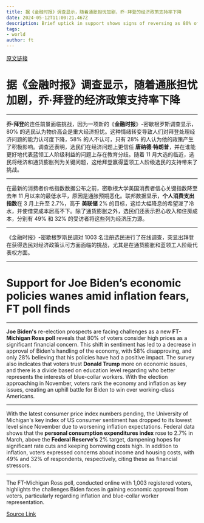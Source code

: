 ```yaml
---
title: 据《金融时报》调查显示，随着通胀担忧加剧，乔·拜登的经济政策支持率下降
date: 2024-05-12T11:00:21.467Z
description: Brief uptick in support shows signs of reversing as 80% of Americans say prices still causing pain
tags: 
- world
author: ft
---
```


[原文链接](https://ft.com/content/46c6cc07-ec71-4d8b-a630-9c39f5856b7c)

# 据《金融时报》调查显示，随着通胀担忧加剧，**乔·拜登**的经济政策支持率下降

---

**乔·拜登**的连任前景面临挑战，因为一项新的《**金融时报**》-密歇根罗斯调查显示，80% 的选民认为物价高企是重大经济担忧。这种情绪转变导致人们对拜登处理经济问题的能力认可度下降，58% 的人不认可，只有 28% 的人认为他的政策产生了积极影响。调查还表明，选民们在经济问题上更信任 **唐纳德·特朗普**，并在谁能更好地代表蓝领工人阶级利益的问题上存在教育分歧。随着 11 月大选的临近，选民将经济和通货膨胀列为关键问题，这给拜登赢得蓝领工人阶级选民的支持带来了挑战。

---

在最新的消费者价格指数数据公布之前，密歇根大学美国消费者信心关键指数降至去年 11 月以来的最低水平，原因是通胀预期恶化。联邦数据显示，**个人消费支出指数**在 3 月上升至 2.7%，高于 **美联储** 2% 的目标，这给大幅降息的希望泼了冷水，并使借贷成本居高不下。除了通货膨胀之外，选民们还表示担心收入和住房成本，分别有 49% 和 32% 的受访者将这些列为经济压力源。

---

《金融时报》-密歇根罗斯民调对 1003 名注册选民进行了在线调查，突显出拜登在获得选民对经济政策认可方面面临的挑战，尤其是在通货膨胀和蓝领工人阶级代表权方面。

---

# Support for Joe Biden’s economic policies wanes amid inflation fears, FT poll finds

---

**Joe Biden's** re-election prospects are facing challenges as a new **FT-Michigan Ross poll** reveals that 80% of voters consider high prices as a significant financial concern. This shift in sentiment has led to a decrease in approval of Biden's handling of the economy, with 58% disapproving, and only 28% believing that his policies have had a positive impact. The survey also indicates that voters trust **Donald Trump** more on economic issues, and there is a divide based on education level regarding who better represents the interests of blue-collar workers. With the election approaching in November, voters rank the economy and inflation as key issues, creating an uphill battle for Biden to win over working-class Americans.

---

With the latest consumer price index numbers pending, the University of Michigan's key index of US consumer sentiment has dropped to its lowest level since November due to worsening inflation expectations. Federal data shows that the **personal consumption expenditures index** rose to 2.7% in March, above the **Federal Reserve's** 2% target, dampening hopes for significant rate cuts and keeping borrowing costs high. In addition to inflation, voters expressed concerns about income and housing costs, with 49% and 32% of respondents, respectively, citing these as financial stressors.

---

The FT-Michigan Ross poll, conducted online with 1,003 registered voters, highlights the challenges Biden faces in gaining economic approval from voters, particularly regarding inflation and blue-collar worker representation.

[Source Link](https://ft.com/content/46c6cc07-ec71-4d8b-a630-9c39f5856b7c)

